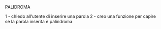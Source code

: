 PALIDROMA

1 - chiedo all'utente di inserire una parola
2 - creo una funzione per capire se la parola inserita è palindroma